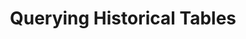 ---
# -------------------------- #
#          PAGE INFO         #
# -------------------------- #

title: Querying Historical Tables
permalink: /replication/loading/querying-historical-tables
keywords: bigquery, google bigquery data warehouse, bigquery data warehouse, bigquery etl, etl to bigquery, historical
summary: "Learn how Historical Loading works and how to account for it in your queries."

key: "historical-querying"
type: ""

layout: general
toc: true
order: 1
content-type: "guide"


# -------------------------- #
#           INTRO            #
# -------------------------- #

intro: |
  {% capture note %}
  - [Destinations configured to use Historical Loading]({{ link.destinations.storage.loading-behavior | prepend: site.baseurl | append:"#reference--destinations-loading-behavior" }})
  {% endcapture %}

  {% include note.html first-line="**This guide is applicable to:**" content=note %}

  When data is loaded using [Historical Loading]({{ link.destinations.storage.loading-behavior | prepend: site.baseurl | append:"#reference--destinations-loading-behavior" }}), records are appended to the end of the table as new rows. Only the `_sdc_end_date` column is updated in existing rows, to indicate when a new version was added. Multiple versions of a row can exist in a table, creating a log of how a record has changed over time.

  In this guide, we'll cover:

  {% for section in page.sections %}
  - [{{ section.summary }}](#{{ section.anchor }})
  {% endfor %}


# -------------------------- #
#          CONTENT           #
# -------------------------- #

sections:
  - title: "Before using this guide"
    anchor: "before-using-guide"
    summary: "Things to know before using this guide"
    content: |
      Before using this guide, note that:

      - You may need to modify the queries in this guide to use them yourself
      - Stitch Support's expertise lies in replicating data, and as such does not provide data analysis or querying assistance. We can, however, help with data discrepancies.

         If you'd like assistance with analysis or business intelligence solutions, we recommend reaching out to one of our [analytics partners]({{ site.partners }}){:target="new"}.

  - title: "Retrieving the latest version of every record"
    anchor: "latest-version"
    summary: "A querying strategy that retrieves the latest version of every record"
    content: |
      {% include note.html type="single-line" content="**Note**: The queries in this section are only intended to demonstrate one approach to querying. You may need to modify the queries to use them yourself." %}

      Let's take a look at an example. Assume we have an `orders` table that contains:

      - A Primary Key of `id`,
      - The system `{{ system-column.prefix }}` columns added by Stitch, and
      - Other order attribute columns

      If you wanted to get all current records, you could use the following query:

      {% capture code %}
          SELECT * FROM orders
          WHERE
            _sdc_end_date = "9999-12-31 0:00 +00:00"
      {% endcapture %}

      {% assign description = "Querying all current records" %}

      {% include layout/code-snippet.html code=code code-description=description %}
      
      {% include note.html type="single-line" content="**Note**: Since the `_sdc_end_date` value for current records is set to `9999-12-31` UTC, it is recommended to use `9999-12-31 0:00 +00:00` in your queries to make sure you get the correct result regardless of your local time." %}


  - title: "Retrieving the version of every record for a specific date"
    anchor: "specific-date"
    summary: "A querying strategy that retrieves the version of every record for a specific date"
    content: |
      {% include note.html type="single-line" content="**Note**: The queries in this section are only intended to demonstrate one approach to querying. You may need to modify the queries to use them yourself." %}

      Let's take a look at an example. Assume we have an `orders` table that contains:

      - A Primary Key of `id`,
      - The system `{{ system-column.prefix }}` columns added by Stitch, and
      - Other order attribute columns

      If you wanted to get all records valid on December 1st 2022, you could use the following query:

      {% capture code %}
          SELECT * FROM orders
          WHERE
            _sdc_start_date <= "2022-12-01"
            AND _sdc_end_date > "2022-12-01"
      {% endcapture %}

      {% assign description = "Querying all records for a specific date" %}

      {% include layout/code-snippet.html code=code code-description=description %}

  - title: "Retrieving the version of a specific record for a date range"
    anchor: "date-range"
    summary: "A querying strategy that retrieves the version of a specific record for a date range"
    content: |
      {% include note.html type="single-line" content="**Note**: The queries in this section are only intended to demonstrate one approach to querying. You may need to modify the queries to use them yourself." %}

      Let's take a look at an example. Assume we have an `orders` table that contains:

      - A Primary Key of `id`,
      - The system `{{ system-column.prefix }}` columns added by Stitch, and
      - Other order attribute columns

      If you wanted to get versions of a record with the id `694` valid in all of December 2022, you could use the following query:

      {% capture code %}
          SELECT * FROM orders
          WHERE
            id = 694
            AND _sdc_start_date <= "2022-12-01"
            AND _sdc_end_date >= "2022-12-31"
      {% endcapture %}

      {% assign description = "Querying the version of a specific record valid for a date range" %}

      {% include layout/code-snippet.html code=code code-description=description %}

  - title: "Create views in your destination"
    anchor: "create-destination-views"
    summary: "How to simplify querying by creating a view in your destination"
    content: |
      To make this easier, you can turn queries like the one above into a view. We recommend this approach because a view will encapsulate all the logic and simplify the process of querying against the latest version of your data.

      Refer to the documentation for your destination for more info on creating views:

      - [Snowflake]({{ site.data.destinations.snowflake.resource-links.create-views }}){:target="new"}
---